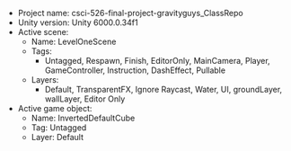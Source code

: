 <!-- UNITY CODE ASSIST INSTRUCTIONS START -->
- Project name: csci-526-final-project-gravityguys_ClassRepo
- Unity version: Unity 6000.0.34f1
- Active scene:
  - Name: LevelOneScene
  - Tags:
    - Untagged, Respawn, Finish, EditorOnly, MainCamera, Player, GameController, Instruction, DashEffect, Pullable
  - Layers:
    - Default, TransparentFX, Ignore Raycast, Water, UI, groundLayer, wallLayer, Editor Only
- Active game object:
  - Name: InvertedDefaultCube
  - Tag: Untagged
  - Layer: Default
<!-- UNITY CODE ASSIST INSTRUCTIONS END -->